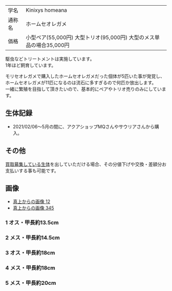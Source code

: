 |||
|:-|:-|
| 学名 | Kinixys homeana |
| 通称名 | ホームセオレガメ |
| 価格 | 小型ペア(55,000円) 大型トリオ(95,000円) 大型のメス単品の場合35,000円 |


駆虫などトリートメントは実施しています。  
1年ほど飼育しています。  

モリセオレガメで購入したホームセオレガメだった個体が5匹いた事が発覚し、  
ホームセオレガメが11匹になるのは流石に多すぎるので何匹か放出します。  
一緒に繁殖を目指して頂きたいので、基本的にペアやトリオ売りのみにしています。  

## 生体記録

* 2021/02/06〜5月の間に、アクアショップMQさんやサウリアさんから購入。

## その他

[買取募集している生体](/shopping/purchase-price-list)を出していただける場合、その分値下げや交換・差額分お支払いする事も可能です。

## 画像

* [真上からの画像 12]({{site.baseurl}}/assets/img/shopping/creatures/kinixys-homeana/0/overhead_12.jpeg)
* [真上からの画像 345]({{site.baseurl}}/assets/img/shopping/creatures/kinixys-homeana/0/overhead_345.jpeg)

### 1 オス・甲長約13.5cm
### 2 メス・甲長約14.5cm
### 3 オス・甲長約18cm
### 4 メス・甲長約18cm
### 5 メス・甲長約20cm
